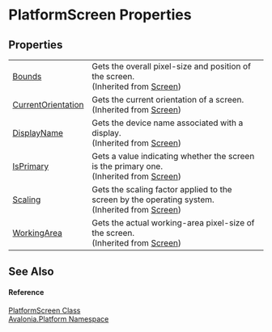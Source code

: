 # PlatformScreen Properties




## Properties
<table>
<tr>
<td><a href="P_Avalonia_Platform_Screen_Bounds">Bounds</a></td>
<td>Gets the overall pixel-size and position of the screen.<br />(Inherited from <a href="T_Avalonia_Platform_Screen">Screen</a>)</td>
</tr>
<tr>
<td><a href="P_Avalonia_Platform_Screen_CurrentOrientation">CurrentOrientation</a></td>
<td>Gets the current orientation of a screen.<br />(Inherited from <a href="T_Avalonia_Platform_Screen">Screen</a>)</td>
</tr>
<tr>
<td><a href="P_Avalonia_Platform_Screen_DisplayName">DisplayName</a></td>
<td>Gets the device name associated with a display.<br />(Inherited from <a href="T_Avalonia_Platform_Screen">Screen</a>)</td>
</tr>
<tr>
<td><a href="P_Avalonia_Platform_Screen_IsPrimary">IsPrimary</a></td>
<td>Gets a value indicating whether the screen is the primary one.<br />(Inherited from <a href="T_Avalonia_Platform_Screen">Screen</a>)</td>
</tr>
<tr>
<td><a href="P_Avalonia_Platform_Screen_Scaling">Scaling</a></td>
<td>Gets the scaling factor applied to the screen by the operating system.<br />(Inherited from <a href="T_Avalonia_Platform_Screen">Screen</a>)</td>
</tr>
<tr>
<td><a href="P_Avalonia_Platform_Screen_WorkingArea">WorkingArea</a></td>
<td>Gets the actual working-area pixel-size of the screen.<br />(Inherited from <a href="T_Avalonia_Platform_Screen">Screen</a>)</td>
</tr>
</table>

## See Also


#### Reference
<a href="T_Avalonia_Platform_PlatformScreen">PlatformScreen Class</a>  
<a href="N_Avalonia_Platform">Avalonia.Platform Namespace</a>  
